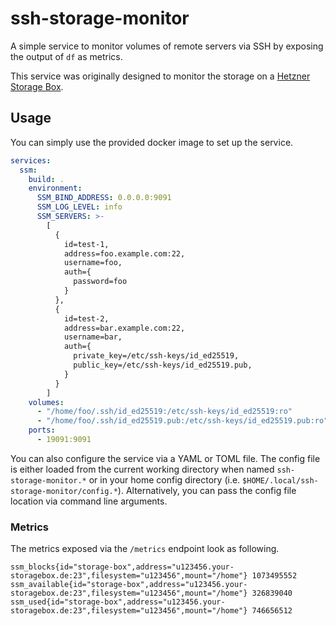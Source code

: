 # ssh-storage-monitor

A simple service to monitor volumes of remote servers via SSH by exposing the output of `df` as metrics.

This service was originally designed to monitor the storage on a [Hetzner Storage Box](https://www.hetzner.com/storage/storage-box/).

## Usage

You can simply use the provided docker image to set up the service.

```yaml
services:
  ssm:
    build: .
    environment:
      SSM_BIND_ADDRESS: 0.0.0.0:9091
      SSM_LOG_LEVEL: info
      SSM_SERVERS: >-
        [
          {
            id=test-1,
            address=foo.example.com:22,
            username=foo,
            auth={
              password=foo
            }
          },
          {
            id=test-2,
            address=bar.example.com:22,
            username=bar,
            auth={
              private_key=/etc/ssh-keys/id_ed25519,
              public_key=/etc/ssh-keys/id_ed25519.pub,
            }
          }
        ]
    volumes:
      - "/home/foo/.ssh/id_ed25519:/etc/ssh-keys/id_ed25519:ro"
      - "/home/foo/.ssh/id_ed25519.pub:/etc/ssh-keys/id_ed25519.pub:ro"
    ports:
      - 19091:9091
```

You can also configure the service via a YAML or TOML file. The config file is either loaded from the current working directory when named `ssh-storage-monitor.*` or in your home config directory (i.e. `$HOME/.local/ssh-storage-monitor/config.*`). Alternatively, you can pass the config file location via command line arguments.

### Metrics

The metrics exposed via the `/metrics` endpoint look as following.

```
ssm_blocks{id="storage-box",address="u123456.your-storagebox.de:23",filesystem="u123456",mount="/home"} 1073495552
ssm_available{id="storage-box",address="u123456.your-storagebox.de:23",filesystem="u123456",mount="/home"} 326839040
ssm_used{id="storage-box",address="u123456.your-storagebox.de:23",filesystem="u123456",mount="/home"} 746656512
```
